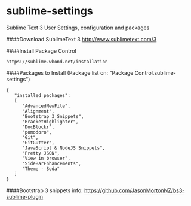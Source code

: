 sublime-settings
================

Sublime Text 3 User Settings, configuration and packages

####Download SublimeText 3
	http://www.sublimetext.com/3


####Install Package Control

	https://sublime.wbond.net/installation


####Packages to Install (Package list on: "Package Control.sublime-settings")

	{
	   "installed_packages":
	   [
	      "AdvancedNewFile",
	      "Alignment",
	      "Bootstrap 3 Snippets",
	      "BracketHighlighter",
	      "DocBlockr",
	      "pomodoro",
	      "Git",
	      "GitGutter",
	      "JavaScript & NodeJS Snippets",
	      "Pretty JSON",
	      "View in browser",
	      "SideBarEnhancements",
	      "Theme - Soda"
	   ]
	}




####Bootstrap 3 snippets info:
	https://github.com/JasonMortonNZ/bs3-sublime-plugin
